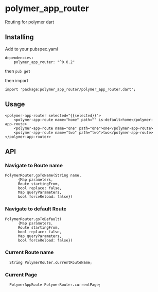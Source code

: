 # polymer_app_router

Routing for polymer dart

## Installing

Add to your pubspec.yaml

    dependencies:
        polymer_app_router: "^0.0.2"

then `pub get`

then import

    import 'package:polymer_app_router/polymer_app_router.dart';

## Usage

    <polymer-app-router selected="{{selected}}">
        <polymer-app-route name="home" path="" is-default>home</polymer-app-route>
        <polymer-app-route name="one" path="one">one</polymer-app-route>
        <polymer-app-route name="two" path="two">two</polymer-app-route>
    </polymer-app-router>
   
## API

### Navigate to Route name

    PolymerRouter.goToName(String name,
          {Map parameters,
          Route startingFrom,
          bool replace: false,
          Map queryParameters,
          bool forceReload: false})
          
### Navigate to default Route

    PolymerRouter.goToDefault(
          {Map parameters,
          Route startingFrom,
          bool replace: false,
          Map queryParameters,
          bool forceReload: false})
          
### Current Route name
    
      String PolymerRouter.currentRouteName;
    
### Current Page

      PolymerAppRoute PolymerRouter.currentPage;
      
